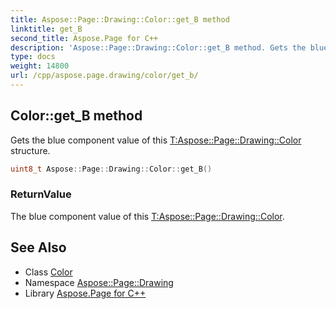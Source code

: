 ```yaml
---
title: Aspose::Page::Drawing::Color::get_B method
linktitle: get_B
second_title: Aspose.Page for C++
description: 'Aspose::Page::Drawing::Color::get_B method. Gets the blue component value of this T:Aspose::Page::Drawing::Color structure in C++.'
type: docs
weight: 14800
url: /cpp/aspose.page.drawing/color/get_b/
---
```

## Color::get_B method


Gets the blue component value of this [T:Aspose::Page::Drawing::Color](../) structure.

```cpp
uint8_t Aspose::Page::Drawing::Color::get_B()
```


### ReturnValue

The blue component value of this [T:Aspose::Page::Drawing::Color](../).

## See Also

* Class [Color](../)
* Namespace [Aspose::Page::Drawing](../../)
* Library [Aspose.Page for C++](../../../)
